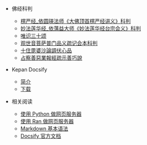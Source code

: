 
* 佛经科判
    * [楞严经_依圆瑛法师《大佛顶首楞严经讲义》科判](docs/楞严经_依圆瑛法师《大佛顶首楞严经讲义》科判)
    * [妙法莲华经_依蕅益大师《妙法莲华经台宗会义》科判](docs/妙法莲华经_依蕅益大师《妙法莲华经台宗会义》科判)
    * [唯识三十颂](docs/唯识三十颂)
    * [观世音菩萨普门品义疏记会本科判](docs/观世音菩萨普门品义疏记会本科判)
    * [十住毘婆沙論調伏心品](docs/十住毘婆沙論調伏心品)
    * [占察善惡業報經疏示善巧說](docs/占察善惡業報經疏示善巧說)

* Kepan Docsify
    * [简介](help/)
    * [下载](down/)

* 相关阅读
    * [使用 Python 做网页服务器](help/python)
    * [使用 Ran 做网页服务器](help/ran)
    * [Markdown 基本语法](help/markdown)
    * [Docsify 官方文档](https://docsify.js.org/#/zh-cn/)
    